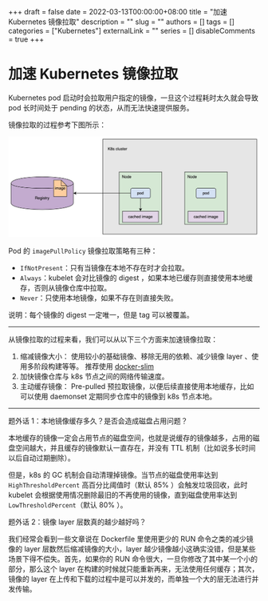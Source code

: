 +++
draft = false
date = 2022-03-13T00:00:00+08:00
title = "加速 Kubernetes 镜像拉取"
description = ""
slug = ""
authors = []
tags = []
categories = ["Kubernetes"]
externalLink = ""
series = []
disableComments = true
+++

# 加速 Kubernetes 镜像拉取

Kubernetes pod 启动时会拉取用户指定的镜像，一旦这个过程耗时太久就会导致 pod 长时间处于 pending 的状态，从而无法快速提供服务。

镜像拉取的过程参考下图所示：

![k8s image pull](https://raw.githubusercontent.com/RifeWang/images/master/k8s/k8s-image-pull.jpg)

Pod 的 `imagePullPolicy` 镜像拉取策略有三种：
- `IfNotPresent`：只有当镜像在本地不存在时才会拉取。
- `Always`：kubelet 会对比镜像的 digest ，如果本地已缓存则直接使用本地缓存，否则从镜像仓库中拉取。
- `Never`：只使用本地镜像，如果不存在则直接失败。

说明：每个镜像的 digest 一定唯一，但是 tag 可以被覆盖。

---

从镜像拉取的过程来看，我们可以从以下三个方面来加速镜像拉取：
1. 缩减镜像大小：
    使用较小的基础镜像、移除无用的依赖、减少镜像 layer 、使用多阶段构建等等。
    推荐使用 [docker-slim](https://github.com/docker-slim/docker-slim)
1. 加快镜像仓库与 k8s 节点之间的网络传输速度。
1. 主动缓存镜像：
    Pre-pulled 预拉取镜像，以便后续直接使用本地缓存，比如可以使用 daemonset 定期同步仓库中的镜像到 k8s 节点本地。

---

题外话 1：本地镜像缓存多久？是否会造成磁盘占用问题？

本地缓存的镜像一定会占用节点的磁盘空间，也就是说缓存的镜像越多，占用的磁盘空间越大，并且缓存的镜像默认一直存在，并没有 TTL 机制（比如说多长时间以后自动过期删除）。

但是，k8s 的 GC 机制会自动清理掉镜像。当节点的磁盘使用率达到 `HighThresholdPercent` 高百分比阈值时（默认 85% ）会触发垃圾回收，此时 kubelet 会根据使用情况删除最旧的不再使用的镜像，直到磁盘使用率达到 `LowThresholdPercent`（默认 80% ）。


题外话 2：镜像 layer 层数真的越少越好吗？

我们经常会看到一些文章说在 Dockerfile 里使用更少的 RUN 命令之类的减少镜像的 layer 层数然后缩减镜像的大小，layer 越少镜像越小这确实没错，但是某些场景下得不偿失。首先，如果你的 RUN 命令很大，一旦你修改了其中某一个小的部分，那么这个 layer 在构建的时候就只能重新再来，无法使用任何缓存；其次，镜像的 layer 在上传和下载的过程中是可以并发的，而单独一个大的层无法进行并发传输。